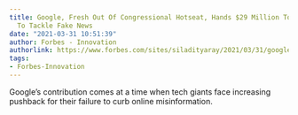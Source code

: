 ```yaml
---
title: Google, Fresh Out Of Congressional Hotseat, Hands $29 Million To EU’s New Fund
  To Tackle Fake News
date: "2021-03-31 10:51:39"
author: Forbes - Innovation
authorlink: https://www.forbes.com/sites/siladityaray/2021/03/31/google-fresh-out-of-congressional-hotseat-hands-29-million-to-eus-new-fund-to-tackle-fake-news/
tags:
- Forbes-Innovation
---
```

Google’s contribution comes at a time when tech giants face increasing pushback for their failure to curb online misinformation.